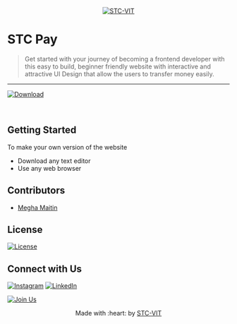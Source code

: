 <p align="center">
    <a href="https://stcvit.in/" target="_blank"><img src="https://github.com/STCVIT/STC-README/blob/master/gitbanner.png" title="STC-VIT" alt="STC-VIT"></a>
</p>
<h1>STC Pay</h1>

> <Subtitle>
> Get started with your journey of becoming a frontend developer with this easy to build, beginner friendly website with interactive and attractive UI Design  that allow the users to transfer money easily.

---
[![Download ](https://img.shields.io/badge/-Get%20the%20link%20to%20the%20Website-brightgreen)](https://stcvit.github.io/ExploreWithSTC_FrontendSession/)

<br>

## Getting Started
  
To make your own version of the website
  
- Download any text editor 
- Use any web browser

## Contributors
* <a href="https://github.com/megh-hub"> Megha Maitin </a>

## License
[![License](http://img.shields.io/:license-mit-blue.svg?style=flat-square)](http://badges.mit-license.org)

## Connect with Us
[![Instagram](https://img.shields.io/badge/Instagram-E4405F?style=for-the-badge&logo=instagram&logoColor=white)](https://www.instagram.com/stcvit/)
[![LinkedIn](https://img.shields.io/badge/LinkedIn-0077B5?style=for-the-badge&logo=linkedin&logoColor=white)](https://www.linkedin.com/company/micvitvellore/mycompany/)

[![Join Us](https://img.shields.io/badge/Join%20Us-STC-VIT)](https://stcvit.in/)

<p align="center">
	Made with :heart: by <a href="https://stcvit.in/">STC-VIT</a>
</p>
